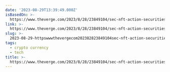 ```yaml
---
date: '2023-08-29T13:39:49.000Z'
isBasedOn: >-
  https://www.theverge.com/2023/8/28/23849104/sec-nft-action-securities-impact-theory
link: >-
  https://www.theverge.com/2023/8/28/23849104/sec-nft-action-securities-impact-theory
slug: >-
  2023-08-29-httpswwwthevergecom202382823849104sec-nft-action-securities-impact-theory
tags:
  - crypto currency
  - tech
title: >-
  https://www.theverge.com/2023/8/28/23849104/sec-nft-action-securities-impact-theory
---
```


